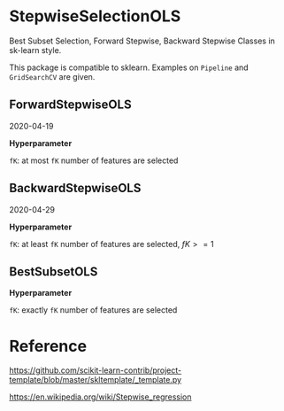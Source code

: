 # StepwiseSelectionOLS
Best Subset Selection, Forward Stepwise, Backward Stepwise Classes in sk-learn style.

This package is compatible to sklearn. Examples on `Pipeline` and `GridSearchCV` are given.

## ForwardStepwiseOLS

2020-04-19

**Hyperparameter**

`fK`: at most `fK` number of features are selected

## BackwardStepwiseOLS

2020-04-29

**Hyperparameter**

`fK`: at least `fK` number of features are selected, $fK>=1$

## BestSubsetOLS

**Hyperparameter**

`fK`: exactly `fK` number of features are selected

# Reference

https://github.com/scikit-learn-contrib/project-template/blob/master/skltemplate/_template.py

https://en.wikipedia.org/wiki/Stepwise_regression